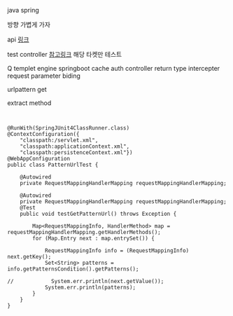 java spring

방향
가볍게 가자

api [링크](http://docs.spring.io/spring/docs/current/spring-framework-reference/htmlsingle/#mvc-ann-return-types)

test controller
[참고링크](https://github.com/spring-projects/spring-framework/blob/c38542739734c15e84a28ecc5f575127f25d310a/spring-webmvc/src/test/java/org/springframework/web/servlet/mvc/annotation/ServletAnnotationControllerTests.java)
해당 타켓만 테스트

Q
templet engine
springboot
cache
auth
controller return type
intercepter
request parameter biding

urlpattern get

extract method
```apple js


@RunWith(SpringJUnit4ClassRunner.class)
@ContextConfiguration({
    "classpath:/servlet.xml",
    "classpath:applicationContext.xml",
    "classpath:persistenceContext.xml"})
@WebAppConfiguration
public class PatternUrlTest {

    @Autowired
    private RequestMappingHandlerMapping requestMappingHandlerMapping;

    @Autowired
    private RequestMappingHandlerMapping requestMappingHandlerMapping;
    @Test
    public void testGetPatternUrl() throws Exception {

        Map<RequestMappingInfo, HandlerMethod> map = requestMappingHandlerMapping.getHandlerMethods();
        for (Map.Entry next : map.entrySet()) {

            RequestMappingInfo info = (RequestMappingInfo) next.getKey();
            Set<String> patterns = info.getPatternsCondition().getPatterns();

//            System.err.println(next.getValue());
            System.err.println(patterns);
        }
    }
}


```